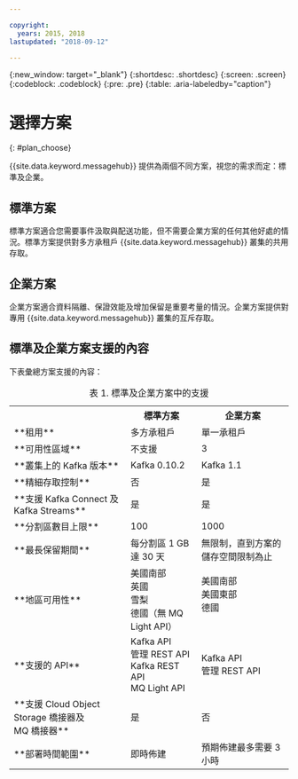 ```yaml
---

copyright:
  years: 2015, 2018
lastupdated: "2018-09-12"

---
```


{:new_window: target="_blank"}
{:shortdesc: .shortdesc}
{:screen: .screen}
{:codeblock: .codeblock}
{:pre: .pre}
{:table: .aria-labeledby="caption"}

# 選擇方案 
{: #plan_choose}

{{site.data.keyword.messagehub}} 提供為兩個不同方案，視您的需求而定：標準及企業。

## 標準方案

標準方案適合您需要事件汲取與配送功能，但不需要企業方案的任何其他好處的情況。標準方案提供對多方承租戶 {{site.data.keyword.messagehub}} 叢集的共用存取。

## 企業方案 

企業方案適合資料隔離、保證效能及增加保留是重要考量的情況。企業方案提供對專用 {{site.data.keyword.messagehub}} 叢集的互斥存取。

## 標準及企業方案支援的內容

下表彙總方案支援的內容：

<table>
    <caption>表 1. 標準及企業方案中的支援</caption>
      <tr>
	        <th></th>
		    <th>標準方案</th>
		    <th>企業方案</th>
        </tr>
		<tr>
			<td>**租用**</td>
			<td>多方承租戶</td>
			<td>單一承租戶</td>
		</tr>
        <tr>
			<td>**可用性區域**</td>
			<td>不支援</td>
			<td>3</td>
		</tr>
	  		<tr>
			<td>**叢集上的 Kafka 版本**</td>
			<td>Kafka 0.10.2</td>
			<td>Kafka 1.1</td>
		</tr>
		<tr>
			<td>**精細存取控制**</td>
			<td>否</td>
			<td>是</td>
		</tr>
		<tr>
			<td>**支援 Kafka Connect 及 Kafka Streams**</td>
			<td>是</td>
			<td>是</td>
		</tr>
		<tr>
			<td>**分割區數目上限**</td>
			<td>100</td>
			<td>1000</td>
		</tr>
		<tr>
			<td>**最長保留期間**</td>
			<td>每分割區 1 GB 達 30 天</td>
			<td>無限制，直到方案的儲存空間限制為止</td>
		</tr>
		<tr>
			<td>**地區可用性**</td>
			<td>美國南部</br>
			英國</br>
			雪梨</br>
			德國（無 MQ Light API）</td>
			<td>美國南部</br>
			美國東部<br/>
			德國<br/>
			<br/>
			</td>
		</tr>
		<tr>
     	    <td>**支援的 API**</td>
			<td>Kafka API</br>
			管理 REST API<br/>
			Kafka REST API</br>
			MQ Light API</br>
		    </td>
			<td>Kafka API<br/>
			管理 REST API</td>
		</tr>
			<td>**支援 Cloud Object Storage 橋接器及<br/>
			MQ 橋接器**</td>
			<td>是</td>
			<td>否</td>
		</tr>
		<tr>
			<td>**部署時間範圍**</td>
			<td>即時佈建</td>
			<td>預期佈建最多需要 3 小時</td>
		</tr>

</table>


<!--
## {{site.data.keyword.Bluemix_notm}} Public environment
{: notoc}

{{site.data.keyword.Bluemix_notm}} Public provides an
economical public cloud service where you pay for what you use and share infrastructure with
others.

In {{site.data.keyword.Bluemix_notm}} Public, the cost of
{{site.data.keyword.messagehub}} is determined by two factors: the
number of partitions that you use and the number of messages that you send and receive. There is no
charge for message data while it is retained on the topics, but the data that each partition retains
is capped at 1 GB.

For more information, see [{{site.data.keyword.Bluemix_notm}} Public ![External link icon](../../icons/launch-glyph.svg "External link icon")](https://www.ibm.com/cloud-computing/bluemix/public){:new_window}.
-->

